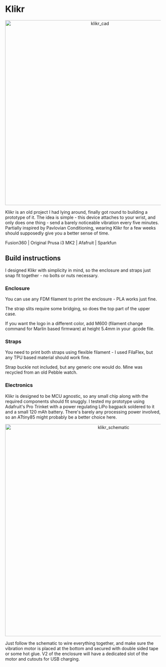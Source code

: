 # Klikr
<p align="center">
<img width="598" alt="klikr_cad" src="https://user-images.githubusercontent.com/3051030/38863119-035048c4-4237-11e8-88eb-4ab867553953.png">
</p>

Klikr is an old project I had lying around, finally got round to building a prototype of it. The idea is simple - this device attaches to your wrist, and only does one thing - send a barely noticeable vibration every five minutes. Partially inspired by Pavlovian Conditioning, wearing Klikr for a few weeks should supposedly give you a better sense of time.

Fusion360 | Original Prusa i3 MK2 | Afafruit | Sparkfun

## Build instructions

I designed Klikr with simplicity in mind, so the enclosure and straps just snap fit together - no bolts or nuts necessary.

### Enclosure

You can use any FDM filament to print the enclosure - PLA works just fine.

The strap slits require some bridging, so does the top part of the upper case.

If you want the logo in a different color, add M600 (filament change command for Marlin based firmware) at height 5.4mm in your .gcode file.

### Straps

You need to print both straps using flexible filament - I used FilaFlex, but any TPU based material should work fine.

Strap buckle not included, but any generic one would do. Mine was recycled from an old Pebble watch.

### Electronics

Klikr is designed to be MCU agnostic, so any small chip along with the required components should fit snuggly. I tested my prototype using Adafruit's Pro Trinket with a power regulating LiPo bagpack soldered to it and a small 120 mAh battery. There's barely any processing power involved, so an ATtiny85 might probably be a better choice here.
<p align="center">
<img width="686" alt="klikr_schematic" src="https://user-images.githubusercontent.com/3051030/38863065-da6b622c-4236-11e8-920d-da208a9a5b73.png">
</p>

Just follow the schematic to wire everything together, and make sure the vibration motor is placed at the bottom and secured with double sided tape or some hot glue. V2 of the enclosure will have a dedicated slot of the motor and cutouts for USB charging.
